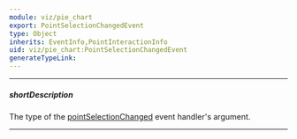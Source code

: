 ```yaml
---
module: viz/pie_chart
export: PointSelectionChangedEvent
type: Object
inherits: EventInfo,PointInteractionInfo
uid: viz/pie_chart:PointSelectionChangedEvent
generateTypeLink: 
---
```

---
##### shortDescription
The type of the [pointSelectionChanged]({basewidgetpath}/Events/#pointSelectionChanged) event handler's argument.

---
<!-- Description goes here -->